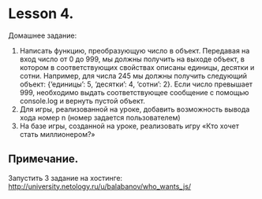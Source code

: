 # Lesson 4. 
Домашнее задание:

1) Написать функцию, преобразующую число в объект. Передавая на вход число от 0 до 999, мы должны получить на выходе объект, в котором в соответствующих свойствах описаны единицы, десятки и сотни. Например, для числа 245 мы должны получить следующий объект: {‘единицы’: 5, ‘десятки’: 4, ‘сотни’: 2}. Если число превышает 999, необходимо выдать соответствующее сообщение с помощью console.log и вернуть пустой объект.
2) Для игры, реализованной на уроке, добавить возможность вывода хода номер n (номер задается пользователем)
3) На базе игры, созданной на уроке, реализовать игру «Кто хочет стать миллионером?»

## Примечание.
Запустить 3 задание на хостинге:<br>
http://university.netology.ru/u/balabanov/who_wants_js/